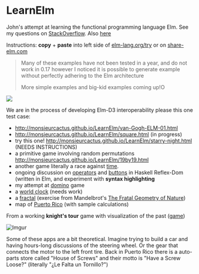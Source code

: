 # LearnElm
John's attempt at learning the functional programming language Elm.  See my questions on [StackOverflow](http://stackoverflow.com/search?q=[elm]+user%3A737051).  Also [here](https://github.com/MonsieurCactus/github-mathjax-reader)

Instructions: **copy** + **paste** into left side of [elm-lang.org/try](http://elm-lang.org/try) or on [share-elm.com](http://share-elm.com/sprout/55fdf4cee4b0966c193dbf03)

> Many of these examples have not been tested in a year, and do not work in 0.17
> however I noticed it is possible to generate example without perfectly adhering
> to the Elm architecture
>
> More simple examples and big-kid examples coming up!O


![](http://i.imgur.com/cWpJVIq.png)

We are in the process of developing Elm-D3 interoperability please this one test case:
  * http://monsieurcactus.github.io/LearnElm/van-Gogh-ELM-01.html
  * http://monsieurcactus.github.io/LearnElm/square.html (in progress)
  * try this one! http://monsieurcactus.github.io/LearnElm/starry-night.html (NEEDS INSTRUCTIONS)
  * a primitive game involving random permutations http://monsieurcactus.github.io/LearnElm/19by19.html
  * another game literally a race against [time](http://monsieurcactus.github.io/LearnElm/game-01.html).
  * ongoing discussion on [operators](http://monsieurcactus.github.io/LearnElm/operators.html) and [buttons](http://monsieurcactus.github.io/LearnElm/button.html) in Haskell Reflex-Dom (written in Elm, and experiment with **syntax highlighting**
  * my attempt at [domino](http://monsieurcactus.github.io/LearnElm/domino.html) game
  * a [world clock](http://monsieurcactus.github.io/LearnElm/timetable.html) (needs work)
  * a [fractal](http://monsieurcactus.github.io/LearnElm/mandelbrot-01.html) (exercise from Mandelbrot's [The Fratal Geometry of Nature](https://www.amazon.com/Fractal-Geometry-Nature-Benoit-Mandelbrot/dp/0716711869))
  * map of [Puerto Rico](http://mango314.github.io/LearnElm/pr.html) (with sample calculations)

From a working **knight's tour** game with visualization of the past ([game](http://monsieurcactus.github.io/LearnElm/point-and-click.html))

![Imgur](http://i.imgur.com/ORDg2KU.png)

Some of these apps are a bit theoretical.  Imagine trying to build a car and having hours-long discussions of the steering wheel.  Or the gear that connects the motor to the left front tire.  Back in Puerto Rico there is a auto-parts store called "House of Screws" and their motto is "Have a Screw Loose?" (literally "¿Le Falta un Tornillo?")
